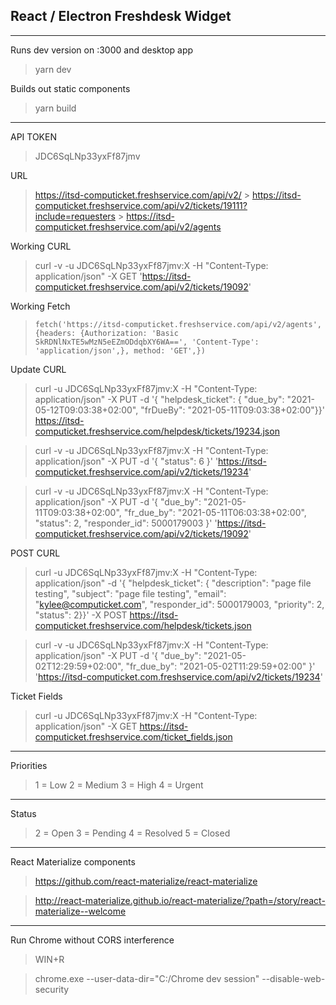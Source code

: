 ## React / Electron Freshdesk Widget

---

Runs dev version on :3000 and desktop app

> yarn dev

Builds out static components

> yarn build

---

API TOKEN

> JDC6SqLNp33yxFf87jmv

URL

> https://itsd-computicket.freshservice.com/api/v2/ > https://itsd-computicket.freshservice.com/api/v2/tickets/19111?include=requesters > https://itsd-computicket.freshservice.com/api/v2/agents

Working CURL

> curl -v -u JDC6SqLNp33yxFf87jmv:X -H "Content-Type: application/json" -X GET 'https://itsd-computicket.freshservice.com/api/v2/tickets/19092'

Working Fetch

> `fetch('https://itsd-computicket.freshservice.com/api/v2/agents', {headers: {Authorization: 'Basic SkRDNlNxTE5wMzN5eEZmODdqbXY6WA==', 'Content-Type': 'application/json',}, method: 'GET',})`

Update CURL

> curl -u JDC6SqLNp33yxFf87jmv:X -H "Content-Type: application/json" -X PUT -d '{ "helpdesk_ticket": { "due_by": "2021-05-12T09:03:38+02:00", "frDueBy": "2021-05-11T09:03:38+02:00"}}' https://itsd-computicket.freshservice.com/helpdesk/tickets/19234.json

> curl -v -u JDC6SqLNp33yxFf87jmv:X -H "Content-Type: application/json" -X PUT -d '{ "status": 6 }' 'https://itsd-computicket.freshservice.com/api/v2/tickets/19234'

> curl -v -u JDC6SqLNp33yxFf87jmv:X -H "Content-Type: application/json" -X PUT -d '{ "due_by": "2021-05-11T09:03:38+02:00", "fr_due_by": "2021-05-11T06:03:38+02:00", "status": 2, "responder_id": 5000179003 }' 'https://itsd-computicket.freshservice.com/api/v2/tickets/19092'

POST CURL

> curl -u JDC6SqLNp33yxFf87jmv:X -H "Content-Type: application/json" -d '{ "helpdesk_ticket": { "description": "page file testing", "subject": "page file testing", "email": "kylee@computicket.com", "responder_id": 5000179003, "priority": 2, "status": 2}}' -X POST https://itsd-computicket.freshservice.com/helpdesk/tickets.json

> curl -v -u JDC6SqLNp33yxFf87jmv:X -H "Content-Type: application/json" -X PUT -d '{ "due_by": "2021-05-02T12:29:59+02:00", "fr_due_by": "2021-05-02T11:29:59+02:00" }' 'https://itsd-computicket.com.freshservice.com/api/v2/tickets/19234'

Ticket Fields

> curl -u JDC6SqLNp33yxFf87jmv:X -H "Content-Type: application/json" -X GET https://itsd-computicket.freshservice.com/ticket_fields.json

---

Priorities

> 1 = Low
> 2 = Medium
> 3 = High
> 4 = Urgent

---

Status

> 2 = Open
> 3 = Pending
> 4 = Resolved
> 5 = Closed

---

React Materialize components

> https://github.com/react-materialize/react-materialize

> http://react-materialize.github.io/react-materialize/?path=/story/react-materialize--welcome

---

Run Chrome without CORS interference

> WIN+R

> chrome.exe --user-data-dir="C:/Chrome dev session" --disable-web-security
